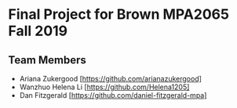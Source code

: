 # Final Project for Brown MPA2065 Fall 2019

## Team Members

- Ariana Zukergood [https://github.com/arianazukergood]
- Wanzhuo Helena Li [https://github.com/Helena1205]
- Dan Fitzgerald [https://github.com/daniel-fitzgerald-mpa]